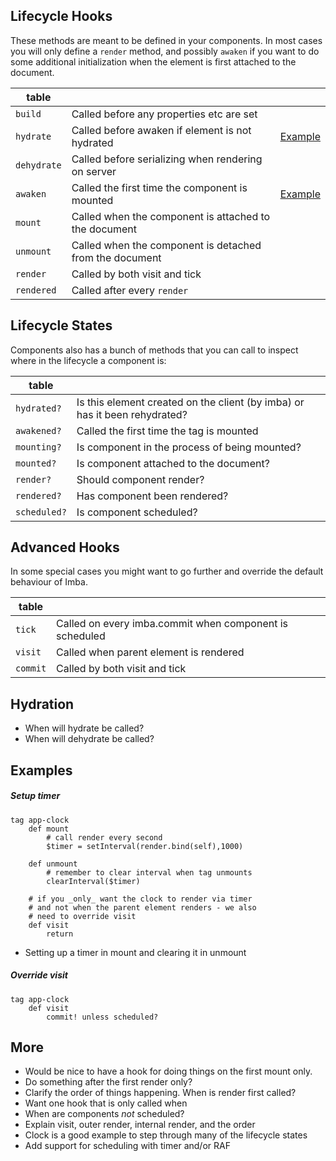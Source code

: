 ## Lifecycle Hooks

These methods are meant to be defined in your components. In most cases you will only define a `render` method, and possibly `awaken` if you want to do some additional initialization when the element is first attached to the document.

| table  |  | |
| --- | --- | --- |
| `build` | Called before any properties etc are set |
| `hydrate` | Called before awaken if element is not hydrated | [Example](/examples/lifecycle-hydrate) |
| `dehydrate` | Called before serializing when rendering on server | |
| `awaken` | Called the first time the component is mounted | [Example](/examples/lifecycle-hydrate) |
| `mount` | Called when the component is attached to the document | |
| `unmount` | Called when the component is detached from the document | |
| `render` | Called by both visit and tick | |
| `rendered` | Called after every `render` | |

## Lifecycle States

Components also has a bunch of methods that you can call to inspect where in the lifecycle a component is:

| table  |  |
| --- | --- |
| `hydrated?` | Is this element created on the client (by imba) or has it been rehydrated? |
| `awakened?` | Called the first time the tag is mounted |
| `mounting?` | Is component in the process of being mounted? |
| `mounted?` | Is component attached to the document? |
| `render?` | Should component render? |
| `rendered?` | Has component been rendered? |
| `scheduled?` | Is component scheduled? |

## Advanced Hooks

In some special cases you might want to go further and override the default behaviour of Imba.

| table  |  |
| --- | --- |
| `tick` | Called on every imba.commit when component is scheduled |
| `visit` | Called when parent element is rendered |
| `commit` | Called by both visit and tick |

## Hydration

- When will hydrate be called?
- When will dehydrate be called?

## Examples

##### Setup timer
```imba
tag app-clock
    def mount
        # call render every second
        $timer = setInterval(render.bind(self),1000)
    
    def unmount
        # remember to clear interval when tag unmounts
        clearInterval($timer)

    # if you _only_ want the clock to render via timer
    # and not when the parent element renders - we also
    # need to override visit
    def visit
        return
```
- Setting up a timer in mount and clearing it in unmount

##### Override visit
```imba
tag app-clock
    def visit
        commit! unless scheduled?
```

## More

- Would be nice to have a hook for doing things on the first mount only.
- Do something after the first render only?
- Clarify the order of things happening. When is render first called?
- Want one hook that is only called when 
- When are components _not_ scheduled?
- Explain visit, outer render, internal render, and the order
- Clock is a good example to step through many of the lifecycle states
- Add support for scheduling with timer and/or RAF